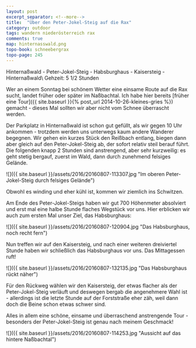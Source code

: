 ```yaml
---
layout: post
excerpt_separator: <!--more-->
title:  "Über den Peter-Jokel-Steig auf die Rax"
category: outdoor
tags: wandern niederösterreich rax
comments: true
map: hinternasswald.png
topo-book: schneebergrax
topo-page: 245
---
```

Hinternaßwald - Peter-Jokel-Steig - Habsburghaus - Kaisersteig - Hinternaßwald\\
Gehzeit: 5 1/2 Stunden

<!--more-->

Wer an einem Sonntag bei schönem Wetter eine einsame Route auf die Rax sucht, landet früher oder später im Naßbachtal. Ich habe hier bereits [früher eine Tour]({{ site.baseurl }}{% post_url 2014-10-26-kleines-gries %}) gemacht - dieses Mal sollten wir aber nicht vom Schnee überrascht werden.

Der Parkplatz in Hinternaßwald ist schon gut gefüllt, als wir gegen 10 Uhr ankommen - trotzdem werden uns unterwegs kaum andere Wanderer begegnen.
Wir gehen ein kurzes Stück den Reißbach entlang, biegen dann aber gleich auf den Peter-Jokel-Steig ab, der sofort relativ steil berauf führt. Die folgenden knapp 2 Stunden sind anstrengend, aber sehr kurzweilig: es geht stetig bergauf, zuerst im Wald, dann durch zunehmend felsiges Gelände. 

![]({{ site.baseurl }}/assets/2016/20160807-113307.jpg "Im oberen Peter-Jokel-Steig durch felsiges Gelände")

Obwohl es winding und eher kühl ist, kommen wir ziemlich ins Schwitzen.

Am Ende des Peter-Jokel-Steigs haben wir gut 700 Höhenmeter absolviert und erst mal eine halbe Stunde flaches Wegstück vor uns. Hier erblicken wir auch zum ersten Mal unser Ziel, das Habsburghaus:
 
![]({{ site.baseurl }}/assets/2016/20160807-120904.jpg "Das Habsburghaus, noch recht fern")

Nun treffen wir auf den Kaisersteig, und nach einer weiteren dreiviertel Stunde haben wir schließlich das Habsburghaus vor uns. Das Mittagessen ruft!

![]({{ site.baseurl }}/assets/2016/20160807-132135.jpg "Das Habsburghaus rückt näher")

Für den Rückweg wählen wir den Kaisersteig, der etwas flacher als der Peter-Jokel-Steig verläuft und deswegen bergab die angenehmere Wahl ist - allerdings ist die letzte Stunde auf der Forststraße eher zäh, weil dann doch die Beine schon etwas schwer sind.

Alles in allem eine schöne, einsame und überraschend anstrengende Tour - besonders der Peter-Jokel-Steig ist genau nach meinem Geschmack!

![]({{ site.baseurl }}/assets/2016/20160807-114253.jpg "Aussicht auf das hintere Naßbachtal")

